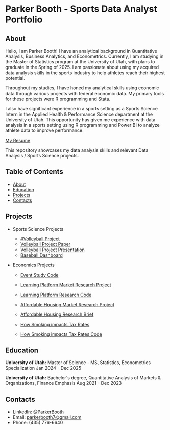 # Parker Booth - Sports Data Analyst Portfolio
## About
Hello, I am Parker Booth! I have an analytical background in Quantitative Analysis, Business Analytics, and Econometrics. Currently, I am studying in the Master of Statistics program at the University of Utah, with plans to graduate in the Spring of 2025. I am passionate about using my acquired data analysis skills in the sports industry to help athletes reach their highest potential.

Throughout my studies, I have honed my analytical skills using economic data through various projects with federal economic data. My primary tools for these projects were R programming and Stata. 

I also have significant experience in a sports setting as a Sports Science Intern in the Applied Health & Performance Science department at the University of Utah. This opportunity has given me experience with data analysis in a sports setting using R programming and Power BI to analyze athlete data to improve performance.

[My Resume](https://github.com/ParkerBooth/Sports-Analyst-Portfolio/blob/main/Parker%20Booth%20Resume.pdf) 

This repository showcases my data analysis skills and relevant Data Analysis / Sports Science projects. 

## Table of Contents
- [About](https://github.com/ParkerBooth/Sports-Analyst-Portfolio/blob/main/README.md#about)  
- [Education](https://github.com/ParkerBooth/Sports-Analyst-Portfolio/blob/main/README.md#education)
- [Projects](https://github.com/ParkerBooth/Sports-Analyst-Portfolio/blob/main/README.md#projects)
- [Contacts](https://github.com/ParkerBooth/Sports-Analyst-Portfolio/blob/main/README.md#contacts)

## Projects
- Sports Science Projects
    - [#Volleyball Project](https://github.com/ParkerBooth/Sports-Analyst-Portfolio/tree/main/Sports%20Science%20Projects/Volleyball%20Project)
    - [Volleyball Project Paper](https://github.com/ParkerBooth/Sports-Analyst-Portfolio/blob/main/7960%20Volleyball%20Data%20Project%20-%20Booth%20(2).pdf)
    - [Volleyball Project Presentation](https://github.com/ParkerBooth/Sports-Analyst-Portfolio/blob/main/Volleyball%20Presentation.pdf)
    - [Baseball Dashboard](https://github.com/ParkerBooth/Sports-Analyst-Portfolio/blob/main/Baseball%20Dashboard.png)
      
- Economics Projects
    - [Event Study Code](https://github.com/ParkerBooth/Sports-Analyst-Portfolio/blob/main/Event%20Study%20Code.do)
    
    - [Learning Platform Market Research Project](https://github.com/ParkerBooth/Sports-Analyst-Portfolio/blob/main/4700-%20Market%20Research%20Project%20(2).pdf)
   
    - [Learning Platform Research Code](https://github.com/ParkerBooth/Sports-Analyst-Portfolio/blob/main/project%20do%20file.do)
   
    - [Affordable Housing Market Research Project](https://github.com/ParkerBooth/Sports-Analyst-Portfolio/blob/main/Final%20Empirical%20Project%20(1).pdf)
   
    - [Affordable Housing Research Brief](https://github.com/ParkerBooth/Sports-Analyst-Portfolio/blob/main/Final%20Empirical%20Project%20(1).pdf)
   
    - [How Smoking impacts Tax Rates](https://github.com/ParkerBooth/Sports-Analyst-Portfolio/blob/main/Market%20Research%20Project%202%20(1).pdf)
   
    - [How Smoking impacts Tax Rates Code](https://github.com/ParkerBooth/Sports-Analyst-Portfolio/blob/main/ResearchProject2.do)
  




## Education

**University of Utah:**
Master of Science - MS, Statistics, Econometrics Specialization
Jan 2024 - Dec 2025

**University of Utah:**
Bachelor's degree, Quantitative Analysis of Markets & Organizations, Finance Emphasis
Aug 2021 - Dec 2023

## Contacts
- LinkedIn: [@ParkerBooth](https://www.linkedin.com/in/parker-booth-26b81b237/)
- Email: parkerbooth7@gmail.com
- Phone: (435) 776-6640
